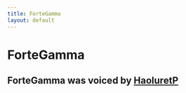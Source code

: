 ```yaml
---
title: ForteGamma
layout: default
---
```


# ForteGamma
## ForteGamma was voiced by [HaoluretP]

[HaoluretP]: https://www.youtube.com/@Haolure
